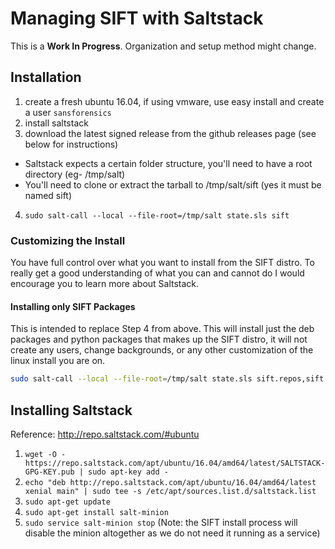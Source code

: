 # Managing SIFT with Saltstack

This is a **Work In Progress**. Organization and setup method might change. 

## Installation

1. create a fresh ubuntu 16.04, if using vmware, use easy install and create a user `sansforensics`
2. install saltstack
3. download the latest signed release from the github releases page (see below for instructions)
  - Saltstack expects a certain folder structure, you'll need to have a root directory (eg- /tmp/salt)
  - You'll need to clone or extract the tarball to /tmp/salt/sift (yes it must be named sift)
4. `sudo salt-call --local --file-root=/tmp/salt state.sls sift`

### Customizing the Install

You have full control over what you want to install from the SIFT distro. To really get a good understanding of what you can and cannot do I would encourage you to learn more about Saltstack. 

#### Installing only SIFT Packages

This is intended to replace Step 4 from above. This will install just the deb packages and python packages that makes up the SIFT distro, it will not create any users, change backgrounds, or any other customization of the linux install you are on.

```bash
sudo salt-call --local --file-root=/tmp/salt state.sls sift.repos,sift.packages,sift.python-packages
```

## Installing Saltstack

Reference: http://repo.saltstack.com/#ubuntu

1. `wget -O - https://repo.saltstack.com/apt/ubuntu/16.04/amd64/latest/SALTSTACK-GPG-KEY.pub | sudo apt-key add -`
2. `echo "deb http://repo.saltstack.com/apt/ubuntu/16.04/amd64/latest xenial main" | sudo tee -s /etc/apt/sources.list.d/saltstack.list`
3. `sudo apt-get update`
4. `sudo apt-get install salt-minion`
5. `sudo service salt-minion stop` (Note: the SIFT install process will disable the minion altogether as we do not need it running as a service)
